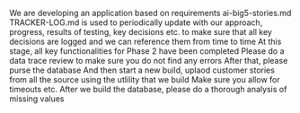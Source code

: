 We are developing an application based on requirements ai-big5-stories.md
TRACKER-LOG.md is used to periodically update with our approach, progress, results of testing, key decisions etc. to make sure that all key decisions are logged and we can reference them from time to time
At this stage, all key functionalities for Phase 2 have been completed
Please do a data trace review to make sure you do not find any errors
After that, please purse the database
And then start a new build, uplaod customer stories from all the source using the utlility that we build
Make sure you allow for timeouts etc.
After we build the database, please do a thorough analysis of missing values

